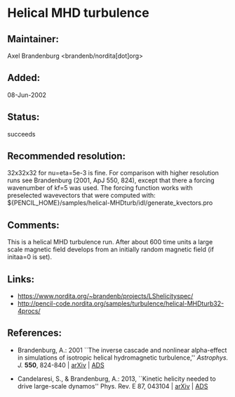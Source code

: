 
 Helical MHD turbulence
==========================

## Maintainer:

Axel Brandenburg <brandenb/nordita[dot]org>

## Added:

08-Jun-2002

## Status:

succeeds

## Recommended resolution:

32x32x32 for nu=eta=5e-3 is fine. For comparison with higher
resolution runs see Brandenburg (2001, ApJ 550, 824), except that
there a forcing wavenumber of kf=5 was used. The forcing function
works with preselected wavevectors that were computed with:
${PENCIL_HOME}/samples/helical-MHDturb/idl/generate_kvectors.pro

## Comments:

This is a helical MHD turbulence run. After about 600 time units
a large scale magnetic field develops from an initially random
magnetic field (if initaa=0 is set).

## Links:
* https://www.nordita.org/~brandenb/projects/LShelicityspec/
* http://pencil-code.nordita.org/samples/turbulence/helical-MHDturb32-4procs/

## References:

*  Brandenburg, A.: 2001 ``The inverse cascade and nonlinear alpha-effect in
   simulations of isotropic helical hydromagnetic turbulence,''
   *Astrophys. J.* **550**, 824-840 |
   [arXiv](http://arXiv.org/abs/astro-ph/0006186) |
   [ADS](http://esoads.eso.org/cgi-bin/nph-bib_query?bibcode=2001ApJ...550..824B)

*  Candelaresi, S., & Brandenburg, A.: 2013, ``Kinetic helicity needed to drive
   large-scale dynamos'' Phys. Rev. E 87, 043104 |
   [arXiv](https://arxiv.org/abs/1208.4529) |
   [ADS](http://adsabs.harvard.edu/abs/2013PhRvE..87d3104C)
